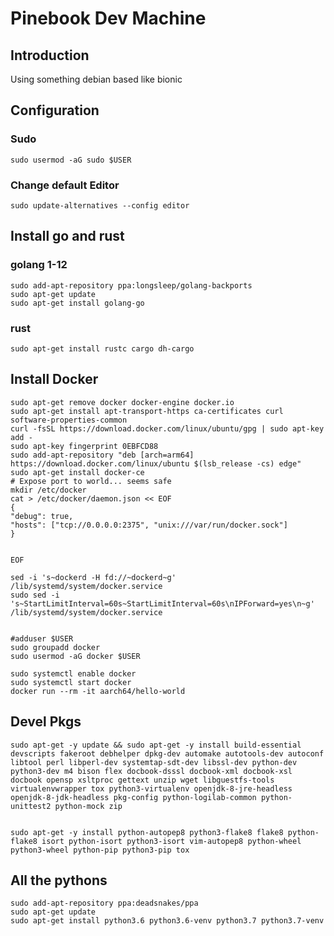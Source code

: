 # Pinebook Dev Machine

## Introduction

Using something debian based like bionic


## Configuration

### Sudo

    sudo usermod -aG sudo $USER

### Change default Editor

    sudo update-alternatives --config editor

## Install go and rust

### golang 1-12

    sudo add-apt-repository ppa:longsleep/golang-backports
    sudo apt-get update
    sudo apt-get install golang-go

### rust

    sudo apt-get install rustc cargo dh-cargo

## Install Docker

    sudo apt-get remove docker docker-engine docker.io
    sudo apt-get install apt-transport-https ca-certificates curl software-properties-common
    curl -fsSL https://download.docker.com/linux/ubuntu/gpg | sudo apt-key add -
    sudo apt-key fingerprint 0EBFCD88
    sudo add-apt-repository "deb [arch=arm64] https://download.docker.com/linux/ubuntu $(lsb_release -cs) edge"
    sudo apt-get install docker-ce
    # Expose port to world... seems safe
    mkdir /etc/docker
    cat > /etc/docker/daemon.json << EOF
    {
    "debug": true,
    "hosts": ["tcp://0.0.0.0:2375", "unix:///var/run/docker.sock"]
    }


    EOF

    sed -i 's~dockerd -H fd://~dockerd~g' /lib/systemd/system/docker.service
    sudo sed -i 's~StartLimitInterval=60s~StartLimitInterval=60s\nIPForward=yes\n~g' /lib/systemd/system/docker.service


    #adduser $USER
    sudo groupadd docker
    sudo usermod -aG docker $USER

    sudo systemctl enable docker
    sudo systemctl start docker
    docker run --rm -it aarch64/hello-world

## Devel Pkgs

    sudo apt-get -y update && sudo apt-get -y install build-essential devscripts fakeroot debhelper dpkg-dev automake autotools-dev autoconf libtool perl libperl-dev systemtap-sdt-dev libssl-dev python-dev python3-dev m4 bison flex docbook-dsssl docbook-xml docbook-xsl docbook opensp xsltproc gettext unzip wget libguestfs-tools virtualenvwrapper tox python3-virtualenv openjdk-8-jre-headless openjdk-8-jdk-headless pkg-config python-logilab-common python-unittest2 python-mock zip


    sudo apt-get -y install python-autopep8 python3-flake8 flake8 python-flake8 isort python-isort python3-isort vim-autopep8 python-wheel python3-wheel python-pip python3-pip tox

## All the pythons

    sudo add-apt-repository ppa:deadsnakes/ppa
    sudo apt-get update
    sudo apt-get install python3.6 python3.6-venv python3.7 python3.7-venv


